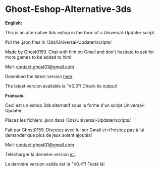 # Ghost-Eshop-Alternative-3ds
**English:**

This is an alternative 3ds eshop in the form of a Universal-Updater script.

Put the .json files in /3ds/Universal-Updater/scripts/

Made by Ghost0159. Chat with him on Gmail and don't hesitate to ask for more games to be added to him!

Mail: contact.ghost01@gmail.com

Download the latest version [here](https://github.com/Ghost0159/Ghost-Eshop-Alternative-3ds/releases).

The latest version available is "V0.3"! Check its output!

**Français:**

Ceci est un eshop 3ds alternatif sous la forme d'un script Universal-Updater.

Placez les fichiers .json dans /3ds/Universal-Updater/scripts/

Fait par Ghost0159. Discutez avec lui sur Gmail et n'hésitez pas à lui demander que plus de jeux soient ajoutés!

Mail: contact.ghost01@gmail.com

Télécharger la dernière version [ici](https://github.com/Ghost0159/Ghost-Eshop-Alternative-3ds/releases).

La derniére version valide est la "V0.4"! Testé là!
